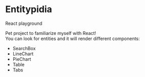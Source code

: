 # Entitypidia
React playground

Pet project to familiarize myself with React!  
You can look for entities and it will render different components:  
-  SearchBox  
-  LineChart  
-  PieChart    
-  Table  
-  Tabs     




